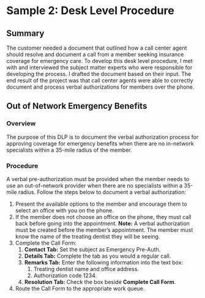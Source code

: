 # Sample 2: Desk Level Procedure
## Summary
The customer needed a document that outlined how a call center agent should resolve and document a call from a member seeking insurance coverage for emergency care. To develop this desk level procedure, I met with and interviewed the subject matter experts who were responsible for developing the process. I drafted the document based on their input. The end result of the project was that call center agents were able to correctly document and process verbal authorizations for members over the phone.
## Out of Network Emergency Benefits
### Overview
The purpose of this DLP is to document the verbal authorization process for approving coverage for emergency benefits when there are no in-network specialists within a 35-mile radius of the member.
### Procedure
A verbal pre-authorization must be provided when the member needs to use an out-of-network provider when there are no specialists within a 35-mile radius. Follow the steps below to document a verbal authorization:
1. Present the available options to the member and encourage them to select an office with you on the phone.
2. If the member does not choose an office on the phone, they must call back before going into the appointment. 
**Note:** A verbal authorization must be created before the member’s appointment. The member must know the name of the treating dentist they will be seeing.
3. Complete the Call Form:
    1. **Contact Tab:** Set the subject as Emergency Pre-Auth.
    2. **Details Tab:** Complete the tab as you would a regular call.	
    3. **Remarks Tab:** Enter the following information into the text box:
        1. Treating dentist name and office address.
        2. Authorization code 1234.
    4. **Resolution Tab:** Check the box beside **Complete Call Form**.
4. Route the Call Form to the appropriate work queue.